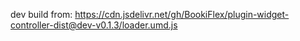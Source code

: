 dev build from: https://cdn.jsdelivr.net/gh/BookiFlex/plugin-widget-controller-dist@dev-v0.1.3/loader.umd.js

